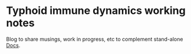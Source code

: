 # Typhoid immune dynamics working notes

Blog to share musings, work in progress, etc to complement stand-alone [Docs](../docs/overview.md).